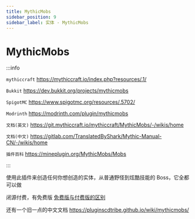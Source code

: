 ```yaml
---
title: MythicMobs
sidebar_position: 9
sidebar_label: 实体 - MythicMobs
---
```


# MythicMobs

:::info

`mythiccraft` https://mythiccraft.io/index.php?resources/.1/

`Bukkit` https://dev.bukkit.org/projects/mythicmobs

`SpigotMC` https://www.spigotmc.org/resources/.5702/

`Modrinth` https://modrinth.com/plugin/mythicmobs

`文档(英文)` https://git.mythiccraft.io/mythiccraft/MythicMobs/-/wikis/home

`文档(中文)` https://gitlab.com/TranslatedByShark/Mythic-Manual-CN/-/wikis/home

`插件百科` https://mineplugin.org/MythicMobs/Mobs

:::

使用此插件来创造任何你想创造的实体，从普通野怪到炫酷技能的 Boss，它全都可以做

闭源付费，有免费版 [免费版与付费版的区别](https://gitlab.com/TranslatedByShark/Mythic-Manual-CN/-/wikis/%E4%BB%98%E8%B4%B9%E7%89%88%E5%86%85%E5%AE%B9)

还有一个旧一点的中文文档 https://pluginscdtribe.github.io/wiki/mythicmobs/
